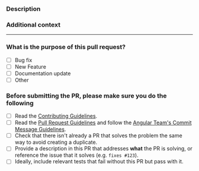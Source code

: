 <!-- Thank you for contributing! -->

### Description

<!-- Please insert your description here and provide especially info about the "what" this PR is solving -->

### Additional context

<!-- e.g. is there anything you'd like reviewers to focus on? -->

---

### What is the purpose of this pull request? <!-- (put an "X" next to an item) -->

- [ ] Bug fix
- [ ] New Feature
- [ ] Documentation update
- [ ] Other

### Before submitting the PR, please make sure you do the following

- [ ] Read the [Contributing Guidelines](https://github.com/YanceyOfficial/kai-monorepo/blob/master/CONTRIBUTING.md).
- [ ] Read the [Pull Request Guidelines](https://github.com/YanceyOfficial/kai-monorepo/blob/master/CONTRIBUTING.md#pull-request-guidelines) and follow the [Angular Team's Commit Message Guidelines](https://github.com/angular/angular/blob/master/CONTRIBUTING.md#commit).
- [ ] Check that there isn't already a PR that solves the problem the same way to avoid creating a duplicate.
- [ ] Provide a description in this PR that addresses **what** the PR is solving, or reference the issue that it solves (e.g. `fixes #123`).
- [ ] Ideally, include relevant tests that fail without this PR but pass with it.
